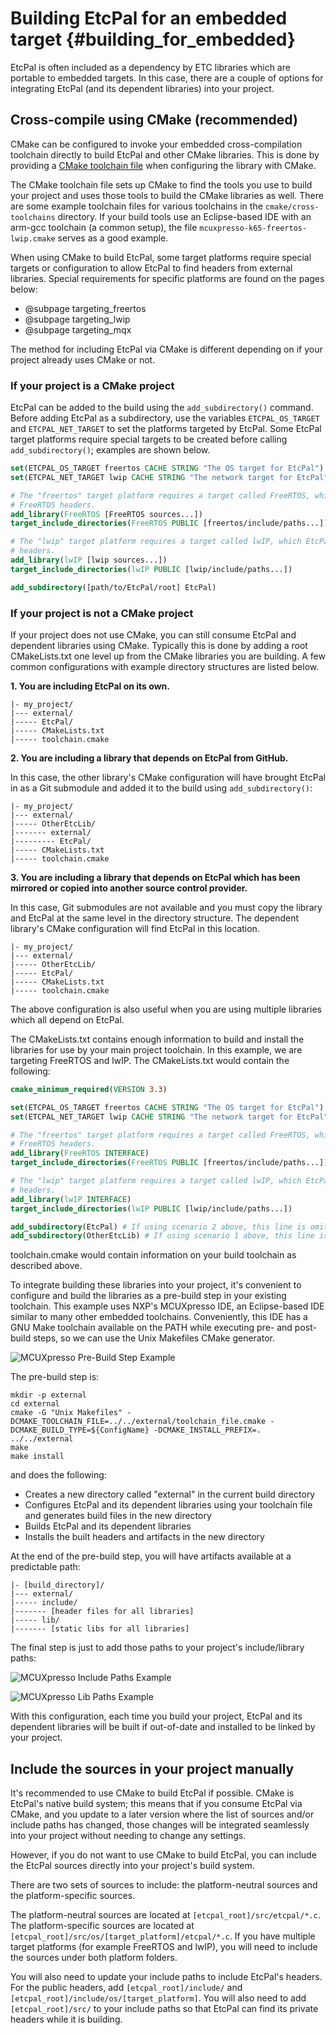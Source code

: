 # Building EtcPal for an embedded target                                   {#building_for_embedded}

EtcPal is often included as a dependency by ETC libraries which are portable to embedded targets.
In this case, there are a couple of options for integrating EtcPal (and its dependent libraries)
into your project.

## Cross-compile using CMake (recommended)

CMake can be configured to invoke your embedded cross-compilation toolchain directly to build
EtcPal and other CMake libraries. This is done by providing a
[CMake toolchain file](https://cmake.org/cmake/help/latest/manual/cmake-toolchains.7.html)
when configuring the library with CMake.

The CMake toolchain file sets up CMake to find the tools you use to build your project and uses
those tools to build the CMake libraries as well. There are some example toolchain files for
various toolchains in the `cmake/cross-toolchains` directory. If your build tools use an
Eclipse-based IDE with an arm-gcc toolchain (a common setup), the file
`mcuxpresso-k65-freertos-lwip.cmake` serves as a good example.

When using CMake to build EtcPal, some target platforms require special targets or configuration to
allow EtcPal to find headers from external libraries. Special requirements for specific platforms
are found on the pages below:
* @subpage targeting_freertos
* @subpage targeting_lwip
* @subpage targeting_mqx

The method for including EtcPal via CMake is different depending on if your project already uses
CMake or not.

### If your project is a CMake project

EtcPal can be added to the build using the `add_subdirectory()` command. Before adding EtcPal as a
subdirectory, use the variables `ETCPAL_OS_TARGET` and `ETCPAL_NET_TARGET` to set the platforms
targeted by EtcPal. Some EtcPal target platforms require special targets to be created before
calling `add_subdirectory()`; examples are shown below.

```cmake
set(ETCPAL_OS_TARGET freertos CACHE STRING "The OS target for EtcPal")
set(ETCPAL_NET_TARGET lwip CACHE STRING "The network target for EtcPal")

# The "freertos" target platform requires a target called FreeRTOS, which EtcPal uses to find the
# FreeRTOS headers.
add_library(FreeRTOS [FreeRTOS sources...])
target_include_directories(FreeRTOS PUBLIC [freertos/include/paths...])

# The "lwip" target platform requires a target called lwIP, which EtcPal uses to find the lwIP
# headers.
add_library(lwIP [lwip sources...])
target_include_directories(lwIP PUBLIC [lwip/include/paths...])

add_subdirectory([path/to/EtcPal/root] EtcPal)
```

### If your project is not a CMake project

If your project does not use CMake, you can still consume EtcPal and dependent libraries using
CMake. Typically this is done by adding a root CMakeLists.txt one level up from the CMake libraries
you are building. A few common configurations with example directory structures are listed below.

**1. You are including EtcPal on its own.**

```
|- my_project/
|--- external/
|----- EtcPal/
|----- CMakeLists.txt
|----- toolchain.cmake
```

**2. You are including a library that depends on EtcPal from GitHub.**

In this case, the other library's CMake configuration will have brought EtcPal in as a Git
submodule and added it to the build using `add_subdirectory()`:

```
|- my_project/
|--- external/
|----- OtherEtcLib/
|------- external/
|--------- EtcPal/
|----- CMakeLists.txt
|----- toolchain.cmake
```

**3. You are including a library that depends on EtcPal which has been mirrored or copied into
     another source control provider.**

In this case, Git submodules are not available and you must copy the library and EtcPal at the same
level in the directory structure. The dependent library's CMake configuration will find EtcPal in
this location.

```
|- my_project/
|--- external/
|----- OtherEtcLib/
|----- EtcPal/
|----- CMakeLists.txt
|----- toolchain.cmake
```

The above configuration is also useful when you are using multiple libraries which all depend on
EtcPal.

The CMakeLists.txt contains enough information to build and install the libraries for use by your
main project toolchain. In this example, we are targeting FreeRTOS and lwIP. The CMakeLists.txt
would contain the following:

```cmake
cmake_minimum_required(VERSION 3.3)

set(ETCPAL_OS_TARGET freertos CACHE STRING "The OS target for EtcPal")
set(ETCPAL_NET_TARGET lwip CACHE STRING "The network target for EtcPal")

# The "freertos" target platform requires a target called FreeRTOS, which EtcPal uses to find the
# FreeRTOS headers.
add_library(FreeRTOS INTERFACE)
target_include_directories(FreeRTOS PUBLIC [freertos/include/paths...])

# The "lwip" target platform requires a target called lwIP, which EtcPal uses to find the lwIP
# headers.
add_library(lwIP INTERFACE)
target_include_directories(lwIP PUBLIC [lwip/include/paths...])

add_subdirectory(EtcPal) # If using scenario 2 above, this line is omitted.
add_subdirectory(OtherEtcLib) # If using scenario 1 above, this line is omitted.
```

toolchain.cmake would contain information on your build toolchain as described above.

To integrate building these libraries into your project, it's convenient to configure and build the
libraries as a pre-build step in your existing toolchain. This example uses NXP's MCUXpresso IDE,
an Eclipse-based IDE similar to many other embedded toolchains. Conveniently, this IDE has a GNU
Make toolchain available on the PATH while executing pre- and post-build steps, so we can use the
Unix Makefiles CMake generator.

![MCUXpresso Pre-Build Step Example](mcuxpresso_pre_build.png)

The pre-build step is:

```
mkdir -p external
cd external
cmake -G "Unix Makefiles" -DCMAKE_TOOLCHAIN_FILE=../../external/toolchain_file.cmake -DCMAKE_BUILD_TYPE=${ConfigName} -DCMAKE_INSTALL_PREFIX=. ../../external
make
make install
```

and does the following:
* Creates a new directory called "external" in the current build directory
* Configures EtcPal and its dependent libraries using your toolchain file and generates build files
  in the new directory
* Builds EtcPal and its dependent libraries
* Installs the built headers and artifacts in the new directory

At the end of the pre-build step, you will have artifacts available at a predictable path:

```
|- [build_directory]/
|--- external/
|----- include/
|------- [header files for all libraries]
|----- lib/
|------- [static libs for all libraries]
```

The final step is just to add those paths to your project's include/library paths:

![MCUXpresso Include Paths Example](mcuxpresso_includes.png)

![MCUXpresso Lib Paths Example](mcuxpresso_libs.png)

With this configuration, each time you build your project, EtcPal and its dependent libraries will
be built if out-of-date and installed to be linked by your project.

## Include the sources in your project manually

It's recommended to use CMake to build EtcPal if possible. CMake is EtcPal's native build system;
this means that if you consume EtcPal via CMake, and you update to a later version where the list
of sources and/or include paths has changed, those changes will be integrated seamlessly into your
project without needing to change any settings.

However, if you do not want to use CMake to build EtcPal, you can include the EtcPal sources
directly into your project's build system.

There are two sets of sources to include: the platform-neutral sources and the platform-specific
sources.

The platform-neutral sources are located at `[etcpal_root]/src/etcpal/*.c`. The platform-specific
sources are located at `[etcpal_root]/src/os/[target_platform]/etcpal/*.c`. If you have multiple
target platforms (for example FreeRTOS and lwIP), you will need to include the sources under both
platform folders.

You will also need to update your include paths to include EtcPal's headers. For the public
headers, add `[etcpal_root]/include/` and `[etcpal_root]/include/os/[target_platform]`. You will
also need to add `[etcpal_root]/src/` to your include paths so that EtcPal can find its private
headers while it is building.
